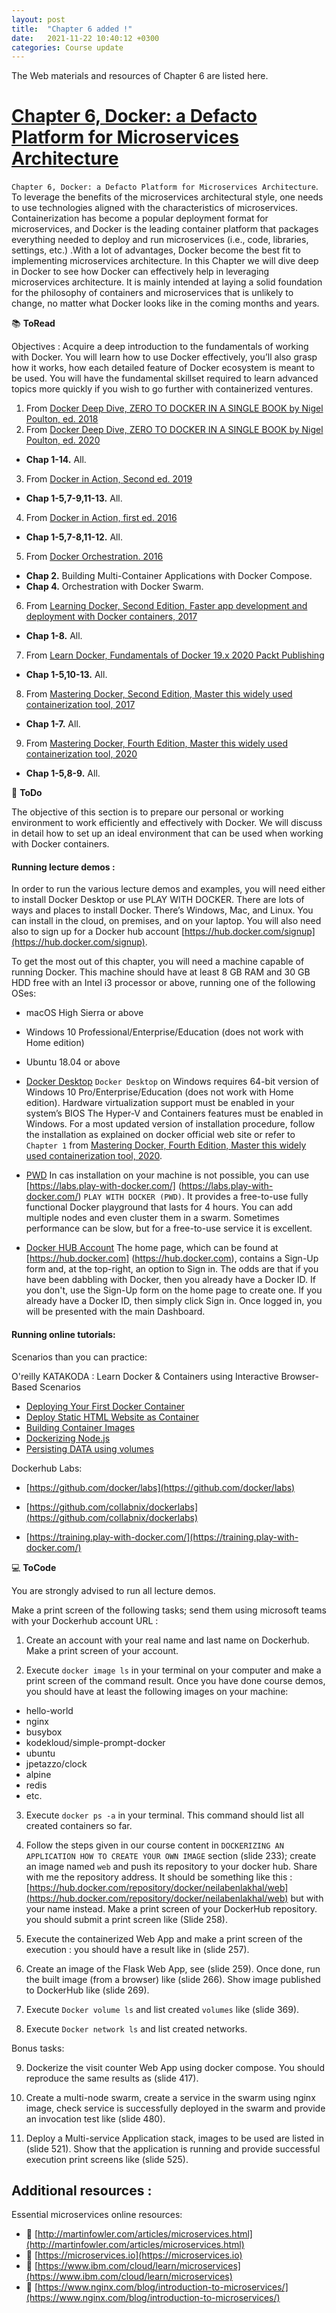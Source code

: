 ```yaml
---
layout: post
title:  "Chapter 6 added !"
date:   2021-11-22 10:40:12 +0300
categories: Course update
---
```


The Web materials and resources of Chapter 6 are listed here.

# [Chapter 6, Docker: a Defacto Platform for Microservices Architecture](https://github.com/neilabenlakhal/neilabenlakhal.github.io/tree/master/2020-2021Lecture/SOC/Chapter_6) 

`Chapter 6, Docker: a Defacto Platform for Microservices Architecture`.  To leverage the benefits of the microservices architectural style, one needs to use technologies aligned with the characteristics of microservices. Containerization has become a popular deployment format for microservices, and Docker is the leading container platform that packages everything needed to deploy and run microservices (i.e., code, libraries, settings, etc.) .With a lot of advantages, Docker become the best fit to implementing microservices architecture. In this Chapter we will dive deep in Docker to see how Docker can effectively help in leveraging microservices architecture. It is mainly intended at laying a solid foundation for the philosophy of containers and microservices that is unlikely to change, no matter what Docker looks like in the coming months and years.


📚 **ToRead**

Objectives :  Acquire a deep introduction to the fundamentals of working with Docker. You  will learn how to use Docker effectively, you’ll also grasp how it works, how each detailed feature of Docker ecosystem is meant to be used. You will have the fundamental skillset required to learn advanced topics more quickly if you wish to go further with containerized ventures.

1. From [Docker Deep Dive, ZERO TO DOCKER IN A SINGLE BOOK by Nigel Poulton, ed. 2018](https://github.com/neilabenlakhal/neilabenlakhal.github.io/blob/master/2020-2021Lecture/SOC/Chapter6/ToRead/1Docker%20Deep%20Dive%20by%20Nigel%20Poulton.pdf)
2. From [Docker Deep Dive, ZERO TO DOCKER IN A SINGLE BOOK by Nigel Poulton, ed. 2020](https://github.com/neilabenlakhal/neilabenlakhal.github.io/blob/master/2020-2021Lecture/SOC/Chapter6/ToRead/2Docker%20Deep%20Dive%20by%20Nigel%20Poulton.pdf)
  * **Chap 1-14.** All.
3. From [Docker in Action, Second ed. 2019](https://github.com/neilabenlakhal/neilabenlakhal.github.io/blob/master/2020-2021Lecture/SOC/Chapter6/ToRead/3.pdf)
  * **Chap 1-5,7-9,11-13.** All.
4. From [Docker in Action, first ed. 2016](https://github.com/neilabenlakhal/neilabenlakhal.github.io/blob/master/2020-2021Lecture/SOC/Chapter6/ToRead/4.pdf)
  * **Chap 1-5,7-8,11-12.** All.
5. From [Docker Orchestration. 2016](https://github.com/neilabenlakhal/neilabenlakhal.github.io/blob/master/2020-2021Lecture/SOC/Chapter6/ToRead/5.pdf)
  * **Chap 2.** Building Multi-Container Applications with Docker Compose.
  * **Chap 4.** Orchestration with Docker Swarm.
6. From [Learning Docker, Second Edition, Faster app development and deployment with Docker containers, 2017](https://github.com/neilabenlakhal/neilabenlakhal.github.io/blob/master/2020-2021Lecture/SOC/Chapter6/ToRead/6.pdf)
  * **Chap 1-8.** All.
7. From [Learn Docker, Fundamentals of Docker 19.x 2020 Packt Publishing](https://github.com/neilabenlakhal/neilabenlakhal.github.io/blob/master/2020-2021Lecture/SOC/Chapter6/ToRead/7.pdf)
  * **Chap 1-5,10-13.** All.

8. From [Mastering Docker, Second Edition, Master this widely used containerization tool, 2017](https://github.com/neilabenlakhal/neilabenlakhal.github.io/blob/master/2020-2021Lecture/SOC/Chapter6/ToRead/8.pdf)
  * **Chap 1-7.** All.

9. From [Mastering Docker, Fourth Edition, Master this widely used containerization tool, 2020](https://github.com/neilabenlakhal/neilabenlakhal.github.io/blob/master/2020-2021Lecture/SOC/Chapter6/ToRead/9.pdf)
  * **Chap 1-5,8-9.** All.


📝 **ToDo**

The objective of this section is to prepare our personal or working environment to work efficiently and effectively with Docker. We will discuss in detail how to set up an ideal environment that can be used when working with Docker containers.

#### Running lecture demos :

In order to run the various lecture demos and examples, you will need either to install Docker Desktop or use PLAY WITH DOCKER. There are lots of ways and places to install Docker. There’s Windows, Mac, and Linux. You can install in the cloud, on premises, and on your laptop. You will also need also to sign up for a Docker hub account [https://hub.docker.com/signup](https://hub.docker.com/signup).

To get the most out of this chapter, you will need a machine capable of running Docker. This machine should have at least 8 GB RAM and 30 GB HDD free with an Intel i3 processor or above, running one of the following OSes:
   - macOS High Sierra or above 
   - Windows 10 Professional/Enterprise/Education (does not work with Home edition)
   - Ubuntu 18.04 or above

- [Docker Desktop](https://www.docker.com/products/docker-desktop)
    `Docker Desktop` on Windows requires 64-bit version of Windows 10 Pro/Enterprise/Education (does not work with Home edition).  Hardware virtualization support must be enabled in your system’s BIOS The Hyper-V and Containers features must be enabled in Windows. For a most updated version of installation procedure, follow the installation as explained on docker official web site or refer to `Chapter 1` from [Mastering Docker, Fourth Edition, Master this widely used containerization tool, 2020](https://github.com/neilabenlakhal/neilabenlakhal.github.io/blob/master/2020-2021Lecture/SOC/Chapter6/ToRead/9.pdf).


- [PWD](https://www.docker.com/play-with-docker)
    In cas installation on your machine is not possible, you can use [https://labs.play-with-docker.com/] (https://labs.play-with-docker.com/) `PLAY WITH DOCKER (PWD)`. It provides a free-to-use fully functional Docker playground that lasts for 4 hours. You can add multiple nodes and even cluster them in a swarm. Sometimes performance can be slow, but for a free-to-use service it is excellent.

- [Docker HUB Account](https://hub.docker.com) 
    The home page, which can be found at [https://hub.docker.com] (https://hub.docker.com), contains a Sign-Up form and, at the top-right, an option to Sign in. The   odds are that if you have been dabbling with Docker, then you already have a Docker ID. If you don't, use the Sign-Up form on the home page to create one. If you already have a Docker ID, then simply click Sign in. Once logged in, you will be presented with the main Dashboard.

#### Running online tutorials: 

Scenarios than you can practice: 

O'reilly KATAKODA : Learn Docker & Containers using Interactive Browser-Based Scenarios

- [Deploying Your First Docker Container](https://www.katacoda.com/courses/docker/deploying-first-container)
- [Deploy Static HTML Website as Container](https://www.katacoda.com/courses/docker/create-nginx-static-web-server)
- [Building Container Images](https://www.katacoda.com/courses/docker/2)
- [Dockerizing Node.js](https://www.katacoda.com/courses/docker/3)
- [Persisting DATA using volumes](https://www.katacoda.com/courses/docker/persisting-data-using-volumes)

Dockerhub Labs: 
- [https://github.com/docker/labs](https://github.com/docker/labs)

- [https://github.com/collabnix/dockerlabs](https://github.com/collabnix/dockerlabs)

- [https://training.play-with-docker.com/](https://training.play-with-docker.com/)


💻 **ToCode**

You are strongly advised to run all lecture demos. 

Make a print screen of the following tasks; send them using microsoft teams with your Dockerhub account URL :

1. Create an account with your real name and last name on Dockerhub. Make a print screen of your account.

2. Execute `docker image ls` in your terminal on your computer and make a print screen of the command result. Once you have done course demos, you should have at least the following images on your machine:  

* hello-world
* nginx
* busybox
* kodekloud/simple-prompt-docker
* ubuntu
* jpetazzo/clock
* alpine
* redis
* etc.

3. Execute `docker ps -a` in your terminal. This command should list all created containers so far.

4. Follow the steps given in our course content in `DOCKERIZING AN APPLICATION HOW TO CREATE YOUR OWN IMAGE` section (slide 233); create an image named `web` and push its repository to your docker hub. Share with me the repository address. It should be something like this : [https://hub.docker.com/repository/docker/neilabenlakhal/web](https://hub.docker.com/repository/docker/neilabenlakhal/web) but with your name instead. Make a print screen of your DockerHub repository. you should submit a print screen like (Slide 258).

5. Execute the containerized Web App and make a print screen of the execution : you should have a result like in (slide 257).


6. Create an image of the Flask Web App, see (slide 259). Once done, run the built image (from a browser) like (slide 266). Show image published to DockerHub like (slide 269).

7. Execute `Docker volume ls` and list created `volumes` like (slide 369).

8. Execute `Docker network ls` and list created networks. 

Bonus tasks: 

9. Dockerize the visit counter Web App using docker compose. You should reproduce the same results as (slide 417).

10. Create a multi-node swarm, create a service in the swarm using nginx image, check service is successfully deployed in the swarm and provide an invocation test like (slide 480).

11. Deploy a Multi-service Application stack, images to be used are listed in (slide 521). Show that the application is running and provide successful execution print screens like (slide 525).


## Additional resources :   

Essential microservices online resources:

- 🔗 [http://martinfowler.com/articles/microservices.html](http://martinfowler.com/articles/microservices.html)
- 🔗 [https://microservices.io](https://microservices.io)
- 🔗 [https://www.ibm.com/cloud/learn/microservices](https://www.ibm.com/cloud/learn/microservices)
- 🔗 [https://www.nginx.com/blog/introduction-to-microservices/](https://www.nginx.com/blog/introduction-to-microservices/)

<!-- 
## Chapter Videos :

[Youtube video lecture Section 1: Docker History?](https://youtu.be/kXqj2pDxnQk)

<iframe width="560" height="315" src="https://www.youtube.com/embed/kXqj2pDxnQk" frameborder="0" allow="accelerometer; autoplay; clipboard-write; encrypted-media; gyroscope; picture-in-picture" allowfullscreen></iframe>

[Youtube video lecture Section 2: Docker Ecosystem](https://youtu.be/MRejC4fuFzs)

<iframe width="560" height="315" src="https://www.youtube.com/embed/MRejC4fuFzs" frameborder="0" allow="accelerometer; autoplay; clipboard-write; encrypted-media; gyroscope; picture-in-picture" allowfullscreen></iframe>



[Youtube video lecture Section 3: Installing Docker and Running our first container](https://youtu.be/4Iwg0YUHUQc)

<iframe width="560" height="315" src="https://www.youtube.com/embed/4Iwg0YUHUQc" frameborder="0" allow="accelerometer; autoplay; clipboard-write; encrypted-media; gyroscope; picture-in-picture" allowfullscreen></iframe>


[Youtube video lecture Section 4: Docker Commands - more details](https://youtu.be/3tALzp_W9r8)

<iframe width="560" height="315" src="https://www.youtube.com/embed/3tALzp_W9r8" frameborder="0" allow="accelerometer; autoplay; clipboard-write; encrypted-media; gyroscope; picture-in-picture" allowfullscreen></iframe>

[Youtube video lecture Section 5: Docker containers - running modes ](https://youtu.be/0E-XqPHyaIE)

<iframe width="560" height="315" src="https://www.youtube.com/embed/0E-XqPHyaIE" frameborder="0" allow="accelerometer; autoplay; clipboard-write; encrypted-media; gyroscope; picture-in-picture" allowfullscreen></iframe>

[Youtube video lecture Section 6: Manipulating images](https://youtu.be/Y9ER5lBbuY0)

<iframe width="560" height="315" src="https://www.youtube.com/embed/Y9ER5lBbuY0" frameborder="0" allow="accelerometer; autoplay; clipboard-write; encrypted-media; gyroscope; picture-in-picture" allowfullscreen></iframe> -->